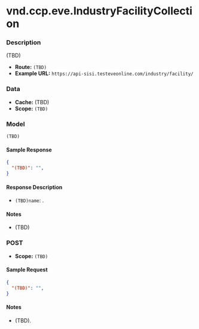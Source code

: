 # vnd.ccp.eve.IndustryFacilityCollection 

### Description
(TBD)


- **Route:** `(TBD)`
- **Example URL:** `https://api-sisi.testeveonline.com/industry/facility/`

### Data

- **Cache:** (TBD)
- **Scope:** `(TBD)`

### Model
```
(TBD)
```

#### Sample Response

```json
{
  "(TBD)": "",
}
```

#### Response Description

- `(TBD)name`: .

#### Notes

- (TBD)

### POST

- **Scope:** `(TBD)`

#### Sample Request

```json
{
  "(TBD)": "",
}
```

#### Notes

- (TBD).


